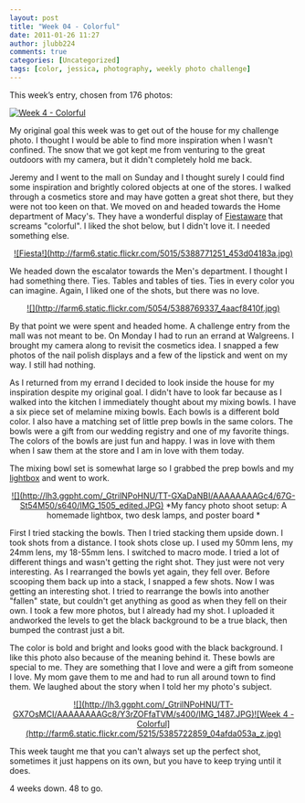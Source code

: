 ```yaml
---
layout: post
title: "Week 04 - Colorful"
date: 2011-01-26 11:27
author: jlubb224
comments: true
categories: [Uncategorized]
tags: [color, jessica, photography, weekly photo challenge]
---
```

This week’s entry, chosen from 176 photos:

<a href="http://www.flickr.com/photos/mrs_rev/5385722859/" title="Week 4 - Colorful by Mrs. Rev!, on Flickr">![Week 4 - Colorful](http://farm6.static.flickr.com/5215/5385722859_04afda053a_z.jpg)</a>

My original goal this week was to get out of the house for my challenge photo.  I thought I would be able to find more inspiration when I wasn't confined.  The snow that we got kept me from venturing to the great outdoors with my camera, but it didn't completely hold me back.  

Jeremy and I went to the mall on Sunday and I thought surely I could find some inspiration and brightly colored objects at one of the stores.  I walked through a cosmetics store and may have gotten a great shot there, but they were not too keen on that.  We moved on and headed towards the Home department of Macy's.  They have a wonderful display of [Fiestaware](macys.com/Fiestaware) that screams "colorful".  I liked the shot below, but I didn't love it.  I needed something else. 

<p align="center">
<a href="http://www.flickr.com/photos/mrs_rev/5388771251/" title="Fiesta! by Mrs. Rev!, on Flickr">![Fiesta!](http://farm6.static.flickr.com/5015/5388771251_453d04183a.jpg)</a>



We headed down the escalator towards the Men's department.  I thought I had something there.  Ties.  Tables and tables of ties.  Ties in every color you can imagine.  Again, I liked one of the shots, but there was no love.

<p align="center">
<a href="http://www.flickr.com/photos/mrs_rev/5388769337/" title="Stripes by Mrs. Rev!, on Flickr">![](http://farm6.static.flickr.com/5054/5388769337_4aacf8410f.jpg)</a>



By that point we were spent and headed home.  A challenge entry from the mall was not meant to be.  On Monday I had to run an errand at Walgreens.  I brought my camera along to revisit the cosmetics idea.  I snapped a few photos of the nail polish displays and a few of the lipstick and went on my way.  I still had nothing.

As I returned from my errand I decided to look inside the house for my inspiration despite my original goal.  I didn't have to look far because as I walked into the kitchen I immediately thought about my mixing bowls.  I have a six piece set of melamine mixing bowls.  Each bowls is a different bold color.  I also have a matching set of little prep bowls in the same colors.  The bowls were a gift from our wedding registry and one of my favorite things.  The colors of the bowls are just fun and happy.  I was in love with them when I saw them at the store and I am in love with them today.

The mixing bowl set is somewhat large so I grabbed the prep bowls and my [lightbox](http://www.flickr.com/photos/mrs_rev/3939065001/in/set-72157622421400266/) and went to work.

<p align="center">
<a href="http://picasaweb.google.com/lh/photo/wWz9Y_5h1cpQC5zjpBVKVnrfGkvH0RjaEeSCt43kCf8?feat=embedwebsite">![](http://lh3.ggpht.com/_GtrilNPoHNU/TT-GXaDaNBI/AAAAAAAAGc4/67G-St54M50/s640/IMG_1505_edited.JPG)</a>
*My fancy photo shoot setup: A homemade lightbox, two desk lamps, and poster board *



First I tried stacking the bowls.  Then I tried stacking them upside down.  I took shots from a distance.  I took shots close up.  I used my 50mm lens, my 24mm lens, my 18-55mm lens.  I switched to macro mode.  I tried a lot of different things and wasn't getting the right shot.  They just were not very interesting.  As I rearranged the bowls yet again, they fell over.  Before scooping them back up into a stack, I snapped a few shots.   Now I was getting an interesting shot.  I tried to rearrange the bowls into another "fallen" state, but couldn't get anything as good as when they fell on their own.  I took a few more photos, but I already had my shot.  I uploaded it andworked the levels to get the black background to be a true black, then bumped the contrast just a bit.  

The color is bold and bright and looks good with the black background.  I like this photo also because of the meaning behind it.  These bowls are special to me.  They are something that I love and were a gift from someone I love.  My mom gave them to me and had to run all around town to find them.  We laughed about the story when I told her my photo's subject.



<p align="center">
<a href="http://picasaweb.google.com/lh/photo/ywzpbFxz2TRmzwxyq3A-Z3rfGkvH0RjaEeSCt43kCf8?feat=embedwebsite">![](http://lh3.ggpht.com/_GtrilNPoHNU/TT-GX7OsMCI/AAAAAAAAGc8/Y3rZOFfaTVM/s400/IMG_1487.JPG)</a><a href="http://www.flickr.com/photos/mrs_rev/5385722859/" title="Week 4 - Colorful by Mrs. Rev!, on Flickr">![Week 4 - Colorful](http://farm6.static.flickr.com/5215/5385722859_04afda053a_z.jpg)</a>



This week taught me that you can't always set up the perfect shot, sometimes it just happens on its own, but you have to keep trying until it does.

4 weeks down.  48 to go.
